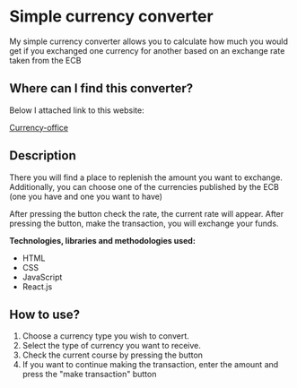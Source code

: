 # Simple currency converter

My simple currency converter allows you to calculate how much you would get if you exchanged one currency for another based on an exchange rate taken from the ECB

## Where can I find this converter?

Below I attached link to this website:

[Currency-office](https://anetaszynal.github.io/currency-office-react/)

## Description

There you will find a place to replenish the amount you want to exchange. Additionally, you can choose one of the currencies published by the ECB (one you have and one you want to have)

After pressing the button check the rate, the current rate will appear. After pressing the button, make the transaction, you will exchange your funds.

**Technologies, libraries and methodologies used:**

- HTML
- CSS
- JavaScript
- React.js

## How to use?

1. Choose a currency type you wish to convert.
2. Select the type of currency you want to receive.
3. Check the current course by pressing the button
4. If you want to continue making the transaction, enter the amount and press the "make transaction" button
